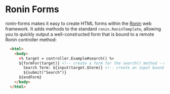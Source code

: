 Ronin Forms
===================================================

ronin-forms makes it easy to create HTML forms within the [Ronin](http://ronin-web.org) web framework.  It adds methods
to the standard `ronin.RoninTemplate`, allowing you to quickly output a well-constructed form that is bound to a remote
Ronin controller method:

```html
  <html>
    <body>
      <% target = controller.Example#search() %>
      ${formFor(target)} <!-- create a form for the search() method -->
        Search Term: ${input(target.$term)} <!-- create an input bound to the 'term' parameter -->
        ${submit("Search")}
      ${endForm}
    </body>
  </html>
```

